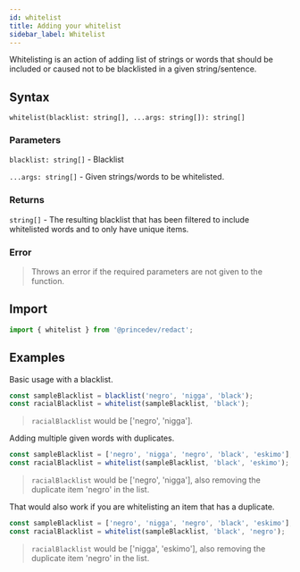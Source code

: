 ```yaml
---
id: whitelist
title: Adding your whitelist
sidebar_label: Whitelist
---
```


Whitelisting is an action of adding list of strings or words that should be included or caused not to be blacklisted in a given string/sentence.

## Syntax

`whitelist(blacklist: string[], ...args: string[]): string[]`

### Parameters

`blacklist: string[]` - Blacklist

`...args: string[]` - Given strings/words to be whitelisted.

### Returns

`string[]` - The resulting blacklist that has been filtered to include whitelisted words and to only have unique items.

### Error

> Throws an error if the required parameters are not given to the function.

## Import

```javascript
import { whitelist } from '@princedev/redact';
```

## Examples

Basic usage with a blacklist.

```javascript
const sampleBlacklist = blacklist('negro', 'nigga', 'black');
const racialBlacklist = whitelist(sampleBlacklist, 'black');
```

> `racialBlacklist` would be ['negro', 'nigga'].

Adding multiple given words with duplicates.

```javascript
const sampleBlacklist = ['negro', 'nigga', 'negro', 'black', 'eskimo'];
const racialBlacklist = whitelist(sampleBlacklist, 'black', 'eskimo');
```

> `racialBlacklist` would be ['negro', 'nigga'], also removing the duplicate item 'negro' in the list.

That would also work if you are whitelisting an item that has a duplicate.

```javascript
const sampleBlacklist = ['negro', 'nigga', 'negro', 'black', 'eskimo'];
const racialBlacklist = whitelist(sampleBlacklist, 'black', 'negro');
```

> `racialBlacklist` would be ['nigga', 'eskimo'], also removing the duplicate item 'negro' in the list.